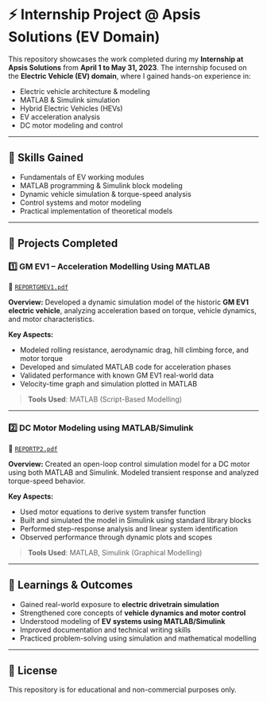 # ⚡ Internship Project @ Apsis Solutions (EV Domain)

This repository showcases the work completed during my **Internship at Apsis Solutions** from **April 1 to May 31, 2023**. The internship focused on the **Electric Vehicle (EV) domain**, where I gained hands-on experience in:

- Electric vehicle architecture & modeling
- MATLAB & Simulink simulation
- Hybrid Electric Vehicles (HEVs)
- EV acceleration analysis
- DC motor modeling and control

---

## 🧠 Skills Gained

- Fundamentals of EV working modules
- MATLAB programming & Simulink block modeling
- Dynamic vehicle simulation & torque-speed analysis
- Control systems and motor modeling
- Practical implementation of theoretical models

---

## 📂 Projects Completed

### 1️⃣ **GM EV1 – Acceleration Modelling Using MATLAB**

📄 [`REPORTGMEV1.pdf`](./REPORTGMEV1.pdf)

**Overview:**
Developed a dynamic simulation model of the historic **GM EV1 electric vehicle**, analyzing acceleration based on torque, vehicle dynamics, and motor characteristics.

**Key Aspects:**
- Modeled rolling resistance, aerodynamic drag, hill climbing force, and motor torque
- Developed and simulated MATLAB code for acceleration phases
- Validated performance with known GM EV1 real-world data
- Velocity-time graph and simulation plotted in MATLAB

> **Tools Used**: MATLAB (Script-Based Modelling)

---

### 2️⃣ **DC Motor Modeling using MATLAB/Simulink**

📄 [`REPORTP2.pdf`](./REPORTP2.pdf)

**Overview:**
Created an open-loop control simulation model for a DC motor using both MATLAB and Simulink. Modeled transient response and analyzed torque-speed behavior.

**Key Aspects:**
- Used motor equations to derive system transfer function
- Built and simulated the model in Simulink using standard library blocks
- Performed step-response analysis and linear system identification
- Observed performance through dynamic plots and scopes

> **Tools Used**: MATLAB, Simulink (Graphical Modelling)

---

## 📌 Learnings & Outcomes

- Gained real-world exposure to **electric drivetrain simulation**
- Strengthened core concepts of **vehicle dynamics and motor control**
- Understood modeling of **EV systems using MATLAB/Simulink**
- Improved documentation and technical writing skills
- Practiced problem-solving using simulation and mathematical modelling

---


## 📜 License

This repository is for educational and non-commercial purposes only.
